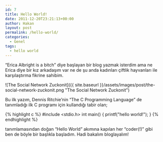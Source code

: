 ```yaml
---
id: 7
title: Hello World!
date: 2011-12-20T23:21:13+00:00
author: Hakan
layout: post
permalink: /hello-world/
categories:
  - Genel
tags:
  - hello world
---
```

&#8220;Erica Albright is a bitch&#8221; diye başlayan bir blog yazmak isterdim ama ne Erica diye bir kız arkadaşım var ne de şu anda kadınları çiftlik hayvanları ile karşılaştırma fikrine sahibim.

![The Social Network Zuckonit]({{ site.baseurl }}/assets/images/post/the-social-network-zuckonit.png "The Social Network Zuckonit")

Bu ilk yazım, Dennis Ritchie&#8217;nin &#8220;The C Programming Language&#8221; de tanımladığı ilk C programı için kullandığı tabir olan;

{% highlight c %}
#include <stdio.h> 
int main() {
printf("hello world!");
}
{% endhighlight %}

tanımlamasından doğan &#8220;Hello World&#8221; akımına kapılan her &#8220;coder(!)&#8221; gibi ben de böyle bir başlıkla başladım. Hadi bakalım bloglayalım!